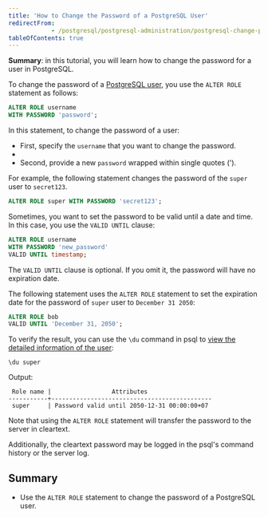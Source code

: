 ```yaml
---
title: 'How to Change the Password of a PostgreSQL User'
redirectFrom: 
            - /postgresql/postgresql-administration/postgresql-change-password
tableOfContents: true
---
```



**Summary**: in this tutorial, you will learn how to change the password for a user in PostgreSQL.

To change the password of a [PostgreSQL user](/postgresql/postgresql-administration/postgresql-roles), you use the `ALTER ROLE` statement as follows:

```sql
ALTER ROLE username
WITH PASSWORD 'password';
```

In this statement, to change the password of a user:

- First, specify the `username` that you want to change the password.
-
- Second, provide a new `password` wrapped within single quotes (').

For example, the following statement changes the password of the `super` user to `secret123`.

```sql
ALTER ROLE super WITH PASSWORD 'secret123';
```

Sometimes, you want to set the password to be valid until a date and time. In this case, you use the `VALID UNTIL` clause:

```sql
ALTER ROLE username
WITH PASSWORD 'new_password'
VALID UNTIL timestamp;
```

The `VALID UNTIL` clause is optional. If you omit it, the password will have no expiration date.

The following statement uses the `ALTER ROLE` statement to set the expiration date for the password of `super` user to `December 31 2050`:

```sql
ALTER ROLE bob
VALID UNTIL 'December 31, 2050';
```

To verify the result, you can use the `\du` command in psql to [view the detailed information of the user](/postgresql/postgresql-administration/postgresql-list-users):

```
\du super
```

Output:

```
 Role name |                 Attributes
-----------+---------------------------------------------
 super     | Password valid until 2050-12-31 00:00:00+07
```

Note that using the `ALTER ROLE` statement will transfer the password to the server in cleartext.

Additionally, the cleartext password may be logged in the psql's command history or the server log.

## Summary

- Use the `ALTER ROLE` statement to change the password of a PostgreSQL user.
